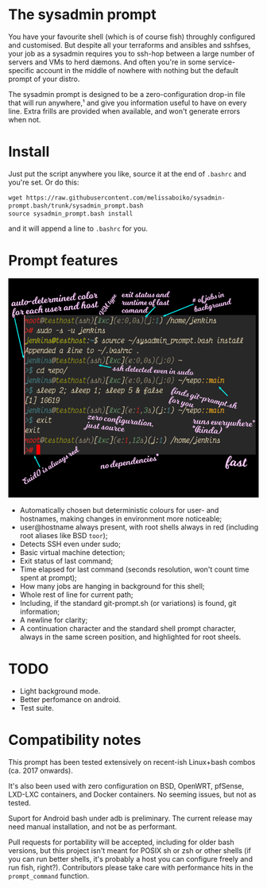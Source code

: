The sysadmin prompt
===================

You have your favourite shell (which is of course fish) throughly configured
and customised.  But despite all your terraforms and ansibles and sshfses, your
job as a sysadmin requires you to ssh-hop between a large number of servers and
VMs to herd dæmons.  And often you're in some service-specific account in the
middle of nowhere with nothing but the default prompt of your distro.

The sysadmin prompt is designed to be a zero-configuration drop-in file that
will run anywhere,¹ and give you information useful to have on every line.
Extra frills are provided when available, and won't generate errors when
not.

Install
=======

Just put the script anywhere you like, source it at the end of `.bashrc` and
you're set.  Or do this:

    wget https://raw.githubusercontent.com/melissaboiko/sysadmin-prompt.bash/trunk/sysadmin_prompt.bash
    source sysadmin_prompt.bash install

and it will append a line to `.bashrc` for you.

Prompt features
===============

![Screenshot](screenshot.png "alacritty, victor mono italic, gruvbox colours")

 - Automatically chosen but deterministic colours for user- and hostnames,
   making changes in environment more noticeable;
 - user@hostname always present, with root shells always in red (including
   root aliases like BSD `toor`);
 - Detects SSH even under sudo;
 - Basic virtual machine detection;
 - Exit status of last command;
 - Time elapsed for last command (seconds resolution, won't count time spent at
   prompt);
 - How many jobs are hanging in background for this shell;
 - Whole rest of line for current path;
 - Including, if the standard git-prompt.sh (or variations) is found, git
   information;
 - A newline for clarity;
 - A continuation character and the standard shell prompt character, always in
   the same screen position, and highlighted for root sheels.

TODO
====
 - Light background mode.
 - Better perfomance on android.
 - Test suite.

Compatibility notes
===================

This prompt has been tested extensively on recent-ish Linux+bash combos (ca.
2017 onwards).

It's also been used with zero configuration on BSD, OpenWRT, pfSense, LXD-LXC
containers, and Docker containers.  No seeming issues, but not as tested.

Suport for Android bash under adb is preliminary.  The current release may
need manual installation, and not be as performant.

Pull requests for portability will be accepted, including for older bash
versions, but this project isn't meant for POSIX sh or zsh or other shells (if
you can run better shells, it's probably a host you can configure freely and
run fish, right?).  Contributors please take care with performance hits in the
`prompt_command` function.
